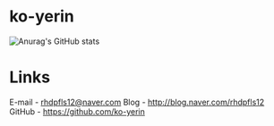 # ko-yerin

![Anurag's GitHub stats](https://github-readme-stats.vercel.app/api?username=ko-yerin&show_icons=true&theme=radical)


# Links
E-mail - rhdpfls12@naver.com
Blog - http://blog.naver.com/rhdpfls12
GitHub - https://github.com/ko-yerin

